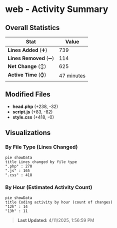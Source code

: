 # web - Activity Summary 

## Overall Statistics

| Stat                   | Value                                                             |
| ---------------------- | ----------------------------------------------------------------- |
| **Lines Added** (➕)   | 739                                          |
| **Lines Removed** (➖) | 114                                        |
| **Net Change** (↕)    | 625                |
| **Active Time** (⌚)   | 47 minutes |


## Modified Files
- **head.php** (+238, -32)
- **script.js** (+83, -82)
- **style.css** (+418, -0)

## Visualizations

### By File Type (Lines Changed)

```mermaid
pie showData
title Lines changed by file type
".php" : 270
".js" : 165
".css" : 418
```

### By Hour (Estimated Activity Count)

```mermaid
pie showData
title Coding activity by hour (count of changes)
"12h" : 14
"13h" : 11
```


> **Last Updated:** 4/11/2025, 1:56:59 PM